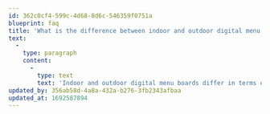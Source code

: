 ```yaml
---
id: 362c0cf4-599c-4d68-8d6c-546359f0751a
blueprint: faq
title: 'What is the difference between indoor and outdoor digital menu boards?'
text:
  -
    type: paragraph
    content:
      -
        type: text
        text: 'Indoor and outdoor digital menu boards differ in terms of their interactivity and display properties amongst other factors.'
updated_by: 356ab58d-4a8a-432a-b276-3fb2343afbaa
updated_at: 1692587894
---
```

